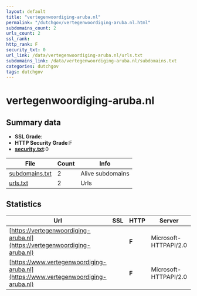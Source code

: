 ```yaml
---
layout: default
title: "vertegenwoordiging-aruba.nl"
permalink: "/dutchgov/vertegenwoordiging-aruba.nl.html"
subdomains_count: 2
urls_count: 2
ssl_rank: 
http_rank: F
security_txt: 0
url_link: /data/vertegenwoordiging-aruba.nl/urls.txt
subdomains_link: /data/vertegenwoordiging-aruba.nl/subdomains.txt
categories: dutchgov
tags: dutchgov
---
```



# vertegenwoordiging-aruba.nl
## Summary data


 - **SSL Grade**:
 - **HTTP Security Grade**:F
 - **[security.txt](https://www.digitaleoverheid.nl/nieuws/standaard-security-txt-nu-verplicht-voor-overheid/)**:0


| File       | Count | Info |
|------------|-------|------|
|[subdomains.txt](/DutchGovScope/data/vertegenwoordiging-aruba.nl/subdomains.txt)|2|Alive subdomains|
|[urls.txt](/DutchGovScope/data/vertegenwoordiging-aruba.nl/urls.txt)|2|Urls|


## Statistics


| Url | SSL | HTTP | Server | Cookie | HSTS | CORS | CTO | CSP | XFO | XXP | RP |FP| Tech |Title |
|--------|-------|-------|------|------|------|------|------|------|------|------|------|------|------|------|
|[https://vertegenwoordiging-aruba.nl](https://vertegenwoordiging-aruba.nl)| | **F**|Microsoft-HTTPAPI/2.0| | | | | | | | :white_check_mark: | |Microsoft HTTPAPI:2.0|Not Found|
|[https://www.vertegenwoordiging-aruba.nl](https://www.vertegenwoordiging-aruba.nl)| | **F**|Microsoft-HTTPAPI/2.0| | | | | | | | :white_check_mark: | |Microsoft HTTPAPI:2.0|Not Found|


